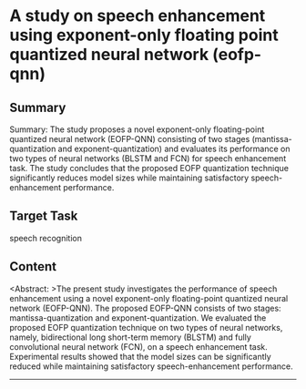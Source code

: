 # A study on speech enhancement using exponent-only floating point quantized neural network (eofp-qnn)

## Summary

Summary: The study proposes a novel exponent-only floating-point quantized neural network (EOFP-QNN) consisting of two stages (mantissa-quantization and exponent-quantization) and evaluates its performance on two types of neural networks (BLSTM and FCN) for speech enhancement task. The study concludes that the proposed EOFP quantization technique significantly reduces model sizes while maintaining satisfactory speech-enhancement performance.


## Target Task

speech recognition

## Content

<Abstract: >The present study investigates the performance of speech enhancement using a novel exponent-only floating-point quantized neural network (EOFP-QNN). The proposed EOFP-QNN consists of two stages: mantissa-quantization and exponent-quantization. We evaluated the proposed EOFP quantization technique on two types of neural networks, namely, bidirectional long short-term memory (BLSTM) and fully convolutional neural network (FCN), on a speech enhancement task. Experimental results showed that the model sizes can be significantly reduced while maintaining satisfactory speech-enhancement performance.



---

